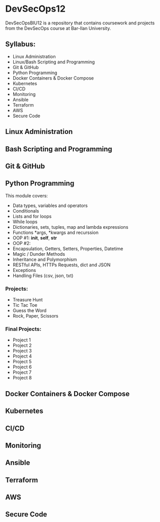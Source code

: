 # DevSecOps12

DevSecOpsBIU12 is a repository that contains coursework and projects from the DevSecOps course at Bar-Ilan University.

## Syllabus:
* Linux Administration
* Linux/Bash Scripting and Programming
* Git & GitHub
* Python Programming
* Docker Containers & Docker Compose
* Kubernetes
* CI/CD
* Monitoring
* Ansible
* Terraform
* AWS
* Secure Code

## Linux Administration

## Bash Scripting and Programming

## Git & GitHub

## Python Programming
This module covers:
* Data types, variables and operators
* Conditionals
* Lists and for loops
* While loops
* Dictionaries, sets, tuples, map and lambda expressions
* Functions *args, *kwargs and recurssion
* OOP #1: __init__, __self__, __str__
* OOP #2: 
* Encapsulation, Getters, Setters, Properties, Datetime
* Magic / Dunder Methods
* Inheritance and Polymorphism
* RESTful APIs, HTTPs Requests, dict and JSON
* Exceptions
* Handling Files (csv, json, txt)

### Projects:
* Treasure Hunt
* Tic Tac Toe
* Guess the Word
* Rock, Paper, Scissors

### Final Projects:
* Project 1
* Project 2
* Project 3
* Project 4
* Project 5
* Project 6
* Project 7
* Project 8

## Docker Containers & Docker Compose

## Kubernetes

## CI/CD

## Monitoring

## Ansible

## Terraform

## AWS

## Secure Code
